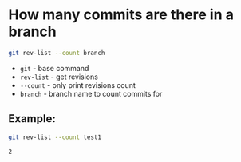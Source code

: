 # How many commits are there in a branch

```bash
git rev-list --count branch
```

- `git` - base command
- `rev-list` - get revisions
- `--count` - only print revisions count
- `branch` - branch name to count commits for

## Example: 
```bash
git rev-list --count test1
```
```
2
```

